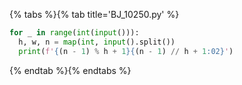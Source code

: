 {% tabs %}{% tab title='BJ_10250.py' %}

```py
for _ in range(int(input())):
  h, w, n = map(int, input().split())
  print(f'{(n - 1) % h + 1}{(n - 1) // h + 1:02}')
```

{% endtab %}{% endtabs %}
